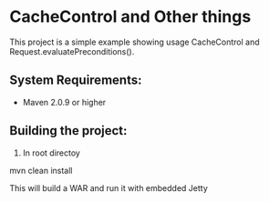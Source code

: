 CacheControl and Other things
===========================
This project is a simple example showing usage CacheControl and Request.evaluatePreconditions().

System Requirements:
-------------------------
- Maven 2.0.9 or higher

Building the project:
-------------------------
1. In root directoy

mvn clean install

This will build a WAR and run it with embedded Jetty
